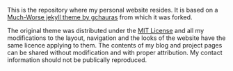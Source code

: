This is the repository where my personal website resides. It is based on a [Much-Worse jekyll theme by gchauras](https://github.com/gchauras/much-worse-jekyll-theme) from which it was forked.

The original theme was distributed under the [MIT License](https://opensource.org/licenses/MIT) and all my modifications to the layout, navigation and the looks of the website have the same licence applying to them. The contents of my blog and project pages can be shared without modification and with proper attribution. My contact information should not be publically reproduced. 

